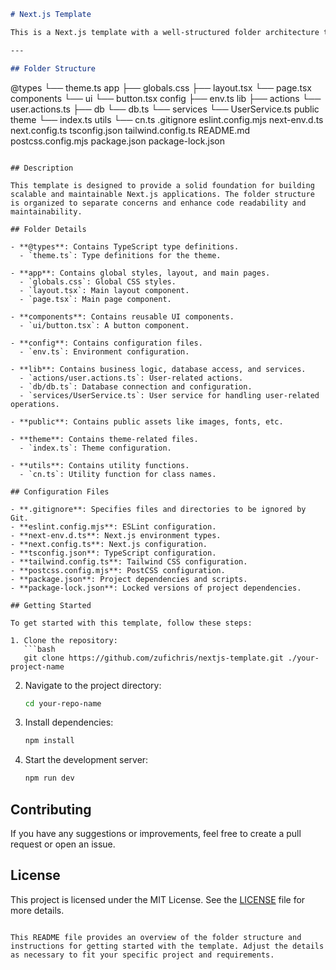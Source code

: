 
```markdown
# Next.js Template

This is a Next.js template with a well-structured folder architecture to help you start your new projects quickly and efficiently.

---

## Folder Structure

```
@types
  └── theme.ts
app
  ├── globals.css
  ├── layout.tsx
  └── page.tsx
components
  └── ui
      └── button.tsx
config
  ├── env.ts
lib
  ├── actions
      └── user.actions.ts
  ├── db
      └── db.ts
  └── services
      └── UserService.ts
public
theme
  └── index.ts
utils
  └── cn.ts
.gitignore
eslint.config.mjs
next-env.d.ts
next.config.ts
tsconfig.json
tailwind.config.ts
README.md
postcss.config.mjs
package.json
package-lock.json
```

## Description

This template is designed to provide a solid foundation for building scalable and maintainable Next.js applications. The folder structure is organized to separate concerns and enhance code readability and maintainability.

## Folder Details

- **@types**: Contains TypeScript type definitions.
  - `theme.ts`: Type definitions for the theme.

- **app**: Contains global styles, layout, and main pages.
  - `globals.css`: Global CSS styles.
  - `layout.tsx`: Main layout component.
  - `page.tsx`: Main page component.

- **components**: Contains reusable UI components.
  - `ui/button.tsx`: A button component.

- **config**: Contains configuration files.
  - `env.ts`: Environment configuration.

- **lib**: Contains business logic, database access, and services.
  - `actions/user.actions.ts`: User-related actions.
  - `db/db.ts`: Database connection and configuration.
  - `services/UserService.ts`: User service for handling user-related operations.

- **public**: Contains public assets like images, fonts, etc.

- **theme**: Contains theme-related files.
  - `index.ts`: Theme configuration.

- **utils**: Contains utility functions.
  - `cn.ts`: Utility function for class names.

## Configuration Files

- **.gitignore**: Specifies files and directories to be ignored by Git.
- **eslint.config.mjs**: ESLint configuration.
- **next-env.d.ts**: Next.js environment types.
- **next.config.ts**: Next.js configuration.
- **tsconfig.json**: TypeScript configuration.
- **tailwind.config.ts**: Tailwind CSS configuration.
- **postcss.config.mjs**: PostCSS configuration.
- **package.json**: Project dependencies and scripts.
- **package-lock.json**: Locked versions of project dependencies.

## Getting Started

To get started with this template, follow these steps:

1. Clone the repository:
   ```bash
   git clone https://github.com/zufichris/nextjs-template.git ./your-project-name
   ```

2. Navigate to the project directory:
   ```bash
   cd your-repo-name
   ```

3. Install dependencies:
   ```bash
   npm install
   ```

4. Start the development server:
   ```bash
   npm run dev
   ```

## Contributing

If you have any suggestions or improvements, feel free to create a pull request or open an issue.

## License

This project is licensed under the MIT License. See the [LICENSE](LICENSE) file for more details.
```

This README file provides an overview of the folder structure and instructions for getting started with the template. Adjust the details as necessary to fit your specific project and requirements.